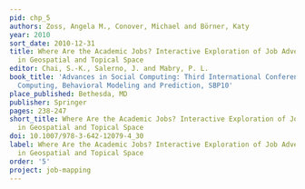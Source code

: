 ```yaml
---
pid: chp_5
authors: Zoss, Angela M., Conover, Michael and Börner, Katy
year: 2010
sort_date: 2010-12-31
title: Where Are the Academic Jobs? Interactive Exploration of Job Advertisements
  in Geospatial and Topical Space
editor: Chai, S.-K., Salerno, J. and Mabry, P. L.
book_title: 'Advances in Social Computing: Third International Conference on Social
  Computing, Behavioral Modeling and Prediction, SBP10'
place_published: Bethesda, MD
publisher: Springer
pages: 238-247
short_title: Where Are the Academic Jobs? Interactive Exploration of Job Advertisements
  in Geospatial and Topical Space
doi: 10.1007/978-3-642-12079-4_30
label: Where Are the Academic Jobs? Interactive Exploration of Job Advertisements
  in Geospatial and Topical Space
order: '5'
project: job-mapping
---
```

